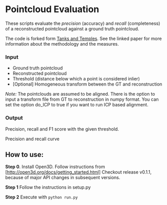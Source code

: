 # Pointcloud Evaluation

These scripts evaluate the *precision* (accuracy) and *recall* (completeness) of a reconstructed pointcloud against a 
ground truth pointcloud.

The code is forked form [Tanks and Temples](https://github.com/IntelVCL/TanksAndTemples.git). 
See the linked paper for more information about the methodology and the measures.

### Input
* Ground truth pointcloud
* Reconstructed pointcloud
* Threshold (distance below which a point is considered inlier)
* [Optional] Homogeneous transform between the GT and reconstruction

*Note:* The pointclouds are assumed to be aligned.
There is the option to input a transform file from GT to reconstruction in numpy format.
You can set the option do_ICP to true if you want to run ICP based alignment.

### Output
Precision, recall and F1 score with the given threshold.

Precision and recall curve

## How to use:
**Step 0**. Install Open3D. Follow instructions from [http://open3d.org/docs/getting_started.html]
Checkout release v0.1.1, because of major API changes in subsequent versions.

**Step 1** Follow the instructions in setup.py

**Step 2** Execute with `python run.py`
